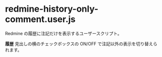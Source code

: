 # redmine-history-only-comment.user.js

Redmine の履歴に注記だけを表示するユーザースクリプト。

**履歴** 見出しの横のチェックボックスの ON/OFF で注記以外の表示を切り替えられます。
